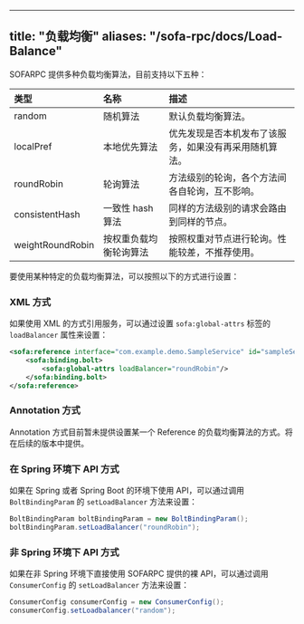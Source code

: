 
---
title: "负载均衡"
aliases: "/sofa-rpc/docs/Load-Balance"
---


SOFARPC 提供多种负载均衡算法，目前支持以下五种：

| 类型              | 名称                 | 描述                                            |
|:-----------------|:--------------------|:-----------------------------------------------|
| random           | 随机算法             | 默认负载均衡算法。                                |
| localPref        | 本地优先算法          | 优先发现是否本机发布了该服务，如果没有再采用随机算法。 |
| roundRobin       | 轮询算法             | 方法级别的轮询，各个方法间各自轮询，互不影响。        |
| consistentHash   | 一致性 hash 算法       | 同样的方法级别的请求会路由到同样的节点。             |
| weightRoundRobin | 按权重负载均衡轮询算法 | 按照权重对节点进行轮询。性能较差，不推荐使用。        |

要使用某种特定的负载均衡算法，可以按照以下的方式进行设置：

### XML 方式

如果使用 XML 的方式引用服务，可以通过设置 `sofa:global-attrs` 标签的 `loadBalancer` 属性来设置：

```xml
<sofa:reference interface="com.example.demo.SampleService" id="sampleService">
    <sofa:binding.bolt>
        <sofa:global-attrs loadBalancer="roundRobin"/>
    </sofa:binding.bolt>
</sofa:reference>
```

### Annotation 方式

Annotation 方式目前暂未提供设置某一个 Reference 的负载均衡算法的方式。将在后续的版本中提供。

### 在 Spring 环境下 API 方式

如果在 Spring 或者 Spring Boot 的环境下使用 API，可以通过调用 `BoltBindingParam` 的 `setLoadBalancer` 方法来设置：

```java
BoltBindingParam boltBindingParam = new BoltBindingParam();
boltBindingParam.setLoadBalancer("roundRobin");
```

### 非 Spring 环境下 API 方式

如果在非 Spring 环境下直接使用 SOFARPC 提供的裸 API，可以通过调用 `ConsumerConfig` 的  `setLoadBalancer` 方法来设置：

```java
ConsumerConfig consumerConfig = new ConsumerConfig();
consumerConfig.setLoadbalancer("random");
```
